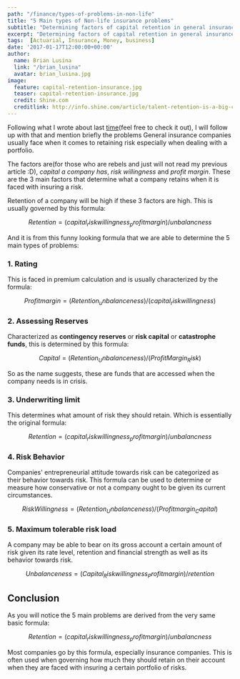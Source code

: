 ```yaml
---
path: "/finance/types-of-problems-in-non-life"
title: "5 Main types of Non-life insurance problems"
subtitle: "Determining factors of capital retention in general insurance"
excerpt: "Determining factors of capital retention in general insurance"
tags:  [Actuarial, Insurance, Money, business]
date: '2017-01-17T12:00:00+00:00'
author:
  name: Brian Lusina
  link: "/brian_lusina"
  avatar: brian_lusina.jpg
image:
  feature: capital-retention-insurance.jpg
  teaser: capital-retention-insurance.jpg
  credit: Shine.com
  creditlink: http://info.shine.com/article/talent-retention-is-a-big-challenge-for-insurance-firms/8814.html
---
```


Following what I wrote about last [time](https://brianlusina.github.io//money/non-life-actuarial-problems/)(feel free to check it out), I will follow up with that and mention briefly the problems General insurance companies usually face when it comes to retaining risk especially when dealing with a portfolio.

The factors are(for those who are rebels and just will not read my previous article :D), _capital a company has_, _risk willingness_ and _profit margin_. These are the 3 main factors that determine what a company retains when it is faced with insuring a risk.

Retention of a company will be high if these 3 factors are high. This is usually governed by this formula:

$$Retention=(capital _ risk willingness _ profit margin)/unbalancness$$

And it is from this funny looking formula that we are able to determine the 5 main types of problems:

### 1. Rating

This is faced in premium calculation and is usually characterized by the formula:

$$Profit margin = (Retention _ unbalanceness) / (capital _ risk willingness)$$

### 2. Assessing Reserves

Characterized as **contingency reserves** or **risk capital** or **catastrophe funds**, this is determined by this formula:

$$Capital = (Retention _ Unbalanceness) / (Profit Margin _ Risk)$$

So as the name suggests, these are funds that are accessed when the company needs is in crisis.

### 3. Underwriting limit

This determines what amount of risk they should retain. Which is essentially the original formula:

$$Retention=(capital _ risk willingness _ profit margin)/unbalancness$$

### 4. Risk Behavior

Companies' entrepreneurial attitude towards risk can be categorized as their behavior towards risk. This formula can be used to determine or measure how conservative or not a company ought to be given its current circumstances.

$$Risk Willingness = (Retention _ Unbalanceness) / (Profit margin _ Capital)$$

### 5. Maximum tolerable risk load

A company may be able to bear on its gross account a certain amount of risk given its rate level, retention and financial strength as well as its behavior towards risk.

$$Unbalanceness = (Capital _ Risk willingness _ Profit margin) / retention$$

## Conclusion

As you will notice the 5 main problems are derived from the very same basic formula:

$$Retention=(capital _ risk willingness _ profit margin)/unbalancness$$

Most companies go by this formula, especially insurance companies. This is often used when governing how much they should retain on their account when they are faced with insuring a certain portfolio of risks.
